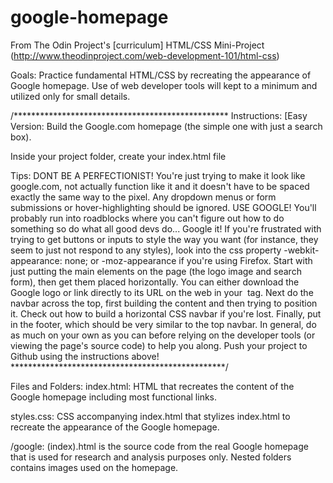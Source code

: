 # google-homepage

From The Odin Project's [curriculum]
HTML/CSS Mini-Project (http://www.theodinproject.com/web-development-101/html-css)

Goals: 
Practice fundamental HTML/CSS by recreating the appearance of Google homepage.  Use of web developer tools will kept to a minimum and utilized only for small details.  

/*************************************************
Instructions: 
[Easy Version: Build the Google.com homepage
(the simple one with just a search box).

Inside your project folder, create your index.html file

Tips:
DONT BE A PERFECTIONIST! You're just trying to make it look like google.com, not actually function like it and it doesn't have to be spaced exactly the same way to the pixel. Any dropdown menus or form submissions or hover-highlighting should be ignored.
USE GOOGLE! You'll probably run into roadblocks where you can't figure out how to do something so do what all good devs do... Google it!
If you're frustrated with trying to get buttons or inputs to style the way you want (for instance, they seem to just not respond to any styles), look into the css property -webkit-appearance: none; or -moz-appearance if you're using Firefox.
Start with just putting the main elements on the page (the logo image and search form), then get them placed horizontally. You can either download the Google logo or link directly to its URL on the web in your <img> tag.
Next do the navbar across the top, first building the content and then trying to position it. Check out how to build a horizontal CSS navbar if you're lost.
Finally, put in the footer, which should be very similar to the top navbar.
In general, do as much on your own as you can before relying on the developer tools (or viewing the page's source code) to help you along.
Push your project to Github using the instructions above!
*************************************************/

Files and Folders: 
index.html: 
HTML that recreates the content of the Google homepage including most functional links. 

styles.css: 
CSS accompanying index.html that stylizes index.html to recreate the appearance of the Google homepage.  

/google: 
(index).html is the source code from the real Google homepage that is used for research and analysis purposes only.  Nested folders contains images used on the homepage.  
